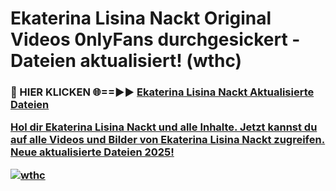 # Ekaterina Lisina Nackt Original Videos 0nlyFans durchgesickert - Dateien aktualisiert! (wthc)

<h3>🔴 HIER KLICKEN 🌐==►► <a href="https://tinyurl.com/h6vf6nb8" rel="nofollow">Ekaterina Lisina Nackt Aktualisierte Dateien

Hol dir Ekaterina Lisina Nackt und alle Inhalte. Jetzt kannst du auf alle Videos und Bilder von Ekaterina Lisina Nackt zugreifen. Neue aktualisierte Dateien 2025!

[![wthc](https://i.imgur.com/sD4kR3V.gif)](https://tinyurl.com/h6vf6nb8)
